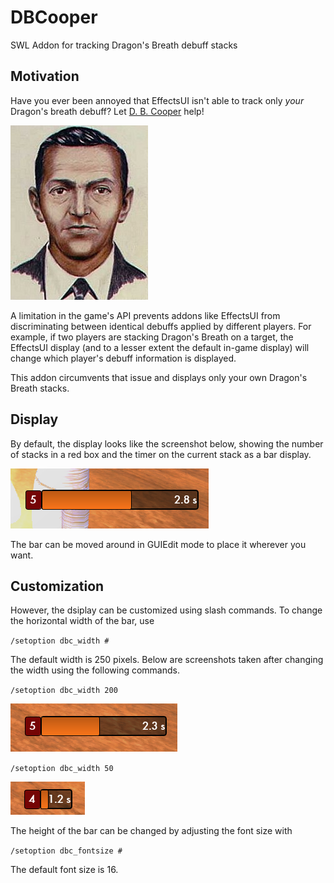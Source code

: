 # DBCooper
SWL Addon for tracking Dragon's Breath debuff stacks

## Motivation
Have you ever been annoyed that EffectsUI isn't able to track only *your* Dragon's breath debuff? Let <a href="https://en.wikipedia.org/wiki/D._B._Cooper">D. B. Cooper</a> help!

![DBCooper](screens/220px-DBCooper.jpg)

A limitation in the game's API prevents addons like EffectsUI from discriminating between identical debuffs applied by different players. For example, if two players are stacking Dragon's Breath on a target, the EffectsUI display (and to a lesser extent the default in-game display) will change which player's debuff information is displayed.

This addon circumvents that issue and displays only your own Dragon's Breath stacks. 

## Display

By default, the display looks like the screenshot below, showing the number of stacks in a red box and the timer on the current stack as a bar display.

![Default Display](screens/dbc_250bar.PNG)

The bar can be moved around in GUIEdit mode to place it wherever you want.

## Customization
However, the dsiplay can be customized using slash commands. To change the horizontal width of the bar, use

`/setoption dbc_width #`

The default width is 250 pixels. Below are screenshots taken after changing the width using the following commands.

`/setoption dbc_width 200`

![Smaller Display](screens/dbc_200bar.PNG) 

`/setoption dbc_width 50`

![Tiny Display](screens/dbc_50bar.PNG) 

The height of the bar can be changed by adjusting the font size with

`/setoption dbc_fontsize #`

The default font size is 16.

